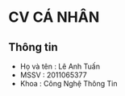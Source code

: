 # CV CÁ NHÂN
## Thông tin
* Họ và tên : Lê Anh Tuấn
* MSSV : 2011065377
* Khoa : Công Nghệ Thông Tin
